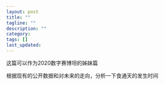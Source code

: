```yaml
---
layout: post
title: ""
tagline: ""
description: ""
category:
tags: []
last_updated:
---
```


这篇可以作为2020数字赛博坦的姊妹篇

根据现有的公开数据和对未来的走向，分析一下食通天的发生时间
